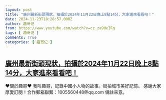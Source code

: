 ```yaml
---
layout: post
title: "廣州最新街頭現狀，拍攝於2024年11月22日晚上8點14分，大家進來看看吧！"
date: 2024-11-23T18:28:57.000Z
author: 趣哥记
from: https://www.youtube.com/watch?v=cz_za9UeIFg
tags: [ 趣哥记 ]
comments: True
categories: [ 趣哥记 ]
---
```

<!--1732386537000-->
[廣州最新街頭現狀，拍攝於2024年11月22日晚上8點14分，大家進來看看吧！](https://www.youtube.com/watch?v=cz_za9UeIFg)
------

<div>
♥關於趣哥♥  我叫趣哥，記錄中國小人物的故事。街拍城市美好記憶。  感謝大家厚愛訂閱！合作郵箱聯繫：1005560448@qq.com 備註來意。
</div>
